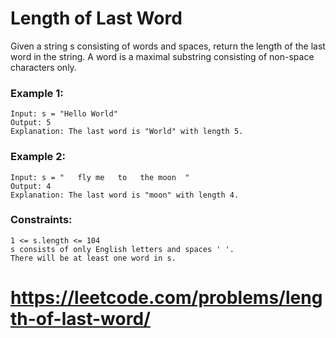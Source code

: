 # Length of Last Word

Given a string s consisting of words and spaces, return the length of the last word in the string.
A word is a maximal substring consisting of non-space characters only.

### Example 1:

    Input: s = "Hello World"
    Output: 5
    Explanation: The last word is "World" with length 5.

### Example 2:

    Input: s = "   fly me   to   the moon  "
    Output: 4
    Explanation: The last word is "moon" with length 4.

### Constraints:

    1 <= s.length <= 104
    s consists of only English letters and spaces ' '.
    There will be at least one word in s.

# https://leetcode.com/problems/length-of-last-word/